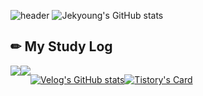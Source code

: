 ![header](https://capsule-render.vercel.app/api?type=waving&color=timeGradient&text=Welcome%20to%20Jekyoung's%20GitHub%20👋&animation=twinkling&fontSize=40&fontAlignY=50&fontAlign=50&height=180)
![Jekyoung's GitHub stats](https://github-readme-stats.vercel.app/api?username=best0611&include_all_commits=true&show_icons=true&theme=cobalt)

## ✏ My Study Log
<div style="display:flex; flex-direction:row;">
    <a href="https://velog.io/@best0611/posts">
        <img src="https://img.shields.io/badge/Velog-20c997?style=for-the-badge&logo=Vimeo&logoColor=white">
    </a>
    <a href="https://co-dult.tistory.com/">
        <img src="https://img.shields.io/badge/Tistory-000000?style=for-the-badge&logo=Tistory&logoColor=white"> 
    </a>
    
  [![Velog's GitHub stats](https://velog-readme-stats.vercel.app/api?name=best0611)](https://github.com/best0611/velog-readme-stats)


  [![Tistory's Card](https://github-readme-tistory-card.vercel.app/api?name=best0611&theme=default)](https://co-dult.tistory.com/)

</div><br>
